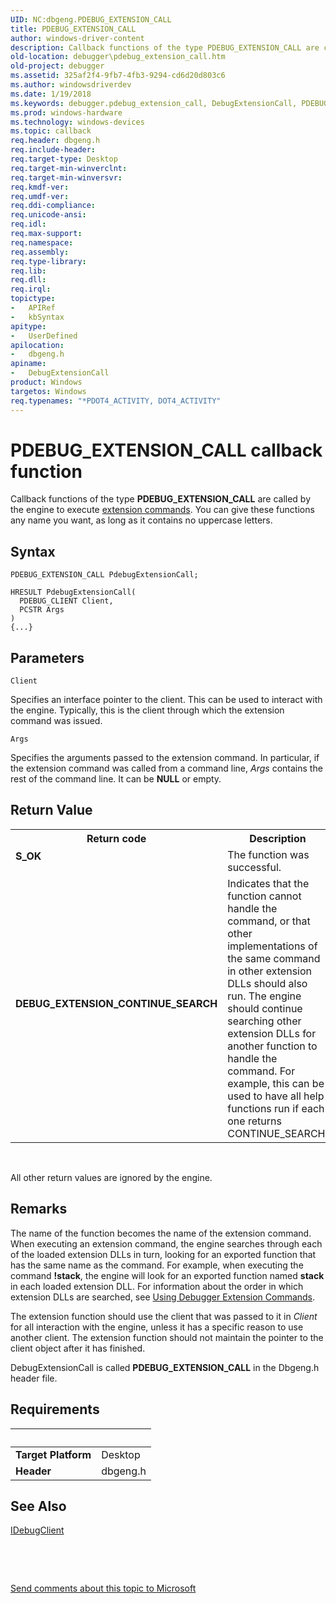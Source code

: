 ```yaml
---
UID: NC:dbgeng.PDEBUG_EXTENSION_CALL
title: PDEBUG_EXTENSION_CALL
author: windows-driver-content
description: Callback functions of the type PDEBUG_EXTENSION_CALL are called by the engine to execute extension commands. You can give these functions any name you want, as long as it contains no uppercase letters.
old-location: debugger\pdebug_extension_call.htm
old-project: debugger
ms.assetid: 325af2f4-9fb7-4fb3-9294-cd6d20d803c6
ms.author: windowsdriverdev
ms.date: 1/19/2018
ms.keywords: debugger.pdebug_extension_call, DebugExtensionCall, PDEBUG_EXTENSION_CALL function pointer [Windows Debugging], PDEBUG_EXTENSION_CALL, dbgeng/PDEBUG_EXTENSION_CALL, Extensions_Ref_fc621d91-0419-4ae3-8e53-71f4c522c318.xml
ms.prod: windows-hardware
ms.technology: windows-devices
ms.topic: callback
req.header: dbgeng.h
req.include-header: 
req.target-type: Desktop
req.target-min-winverclnt: 
req.target-min-winversvr: 
req.kmdf-ver: 
req.umdf-ver: 
req.ddi-compliance: 
req.unicode-ansi: 
req.idl: 
req.max-support: 
req.namespace: 
req.assembly: 
req.type-library: 
req.lib: 
req.dll: 
req.irql: 
topictype:
-	APIRef
-	kbSyntax
apitype:
-	UserDefined
apilocation:
-	dbgeng.h
apiname:
-	DebugExtensionCall
product: Windows
targetos: Windows
req.typenames: "*PDOT4_ACTIVITY, DOT4_ACTIVITY"
---
```



# PDEBUG_EXTENSION_CALL callback function
Callback functions of the type <b>PDEBUG_EXTENSION_CALL</b> are called by the engine to execute <a href="https://msdn.microsoft.com/5131115b-b9a0-479b-9391-7ab384633d92">extension commands</a>. You can give these functions any name you want, as long as it contains no uppercase letters.

## Syntax

```
PDEBUG_EXTENSION_CALL PdebugExtensionCall;

HRESULT PdebugExtensionCall(
  PDEBUG_CLIENT Client,
  PCSTR Args
)
{...}
```

## Parameters

`Client`

Specifies an interface pointer to the client.  This can be used to interact with the engine.  Typically, this is the client through which the extension command was issued.

`Args`

Specifies the arguments passed to the extension command.  In particular, if the extension command was called from a command line, <i>Args</i> contains the rest of the command line.  It can be <b>NULL</b> or empty.


## Return Value

<table>
<tr>
<th>Return code</th>
<th>Description</th>
</tr>
<tr>
<td width="40%">
<dl>
<dt><b>S_OK</b></dt>
</dl>
</td>
<td width="60%">
The function was successful.

</td>
</tr>
<tr>
<td width="40%">
<dl>
<dt><b>DEBUG_EXTENSION_CONTINUE_SEARCH</b></dt>
</dl>
</td>
<td width="60%">
Indicates that the function cannot handle the command, or that other implementations of the same command in other extension DLLs should also run.  The engine should continue searching other extension DLLs for another function to handle the command. For example, this can be used to have all help functions run if each one returns CONTINUE_SEARCH.

</td>
</tr>
</table>
 

All other return values are ignored by the engine.

## Remarks

The name of the function becomes the name of the extension command.  When executing an extension command, the engine searches through each of the loaded extension DLLs in turn, looking for an exported function that has the same name as the command.  For example, when executing the command <b>!stack</b>, the engine will look for an exported function named <b>stack</b> in each loaded extension DLL. For information about the order in which extension DLLs are searched, see <a href="https://msdn.microsoft.com/library/windows/hardware/ff560098">Using Debugger Extension Commands</a>.

The extension function should use the client that was passed to it in <i>Client</i> for all interaction with the engine, unless it has a specific reason to use another client.  The extension function should not maintain the pointer to the client object after it has finished.

DebugExtensionCall is called <b>PDEBUG_EXTENSION_CALL</b>   in the Dbgeng.h header file.

## Requirements
| &nbsp; | &nbsp; |
| ---- |:---- |
| **Target Platform** | Desktop |
| **Header** | dbgeng.h |

## See Also

<a href="..\dbgeng\nn-dbgeng-idebugclient.md">IDebugClient</a>



 

 

<a href="mailto:wsddocfb@microsoft.com?subject=Documentation%20feedback [debugger\debugger]:%20PDEBUG_EXTENSION_CALL function pointer%20 RELEASE:%20(1/19/2018)&amp;body=%0A%0APRIVACY STATEMENT%0A%0AWe use your feedback to improve the documentation. We don't use your email address for any other purpose, and we'll remove your email address from our system after the issue that you're reporting is fixed. While we're working to fix this issue, we might send you an email message to ask for more info. Later, we might also send you an email message to let you know that we've addressed your feedback.%0A%0AFor more info about Microsoft's privacy policy, see http://privacy.microsoft.com/en-us/default.aspx." title="Send comments about this topic to Microsoft">Send comments about this topic to Microsoft</a>